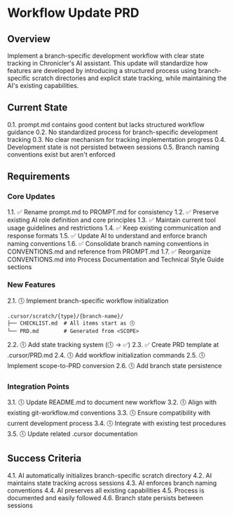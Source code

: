 # Workflow Update PRD

## Overview
Implement a branch-specific development workflow with clear state tracking in Chronicler's AI assistant. This update will standardize how features are developed by introducing a structured process using branch-specific scratch directories and explicit state tracking, while maintaining the AI's existing capabilities.

## Current State
0.1. prompt.md contains good content but lacks structured workflow guidance
0.2. No standardized process for branch-specific development tracking
0.3. No clear mechanism for tracking implementation progress
0.4. Development state is not persisted between sessions
0.5. Branch naming conventions exist but aren't enforced

## Requirements

### Core Updates
1.1. ✅ Rename prompt.md to PROMPT.md for consistency
1.2. ✅ Preserve existing AI role definition and core principles
1.3. ✅ Maintain current tool usage guidelines and restrictions
1.4. ✅ Keep existing communication and response formats
1.5. ✅ Update AI to understand and enforce branch naming conventions
1.6. ✅ Consolidate branch naming conventions in CONVENTIONS.md and reference from PROMPT.md
1.7. ✅ Reorganize CONVENTIONS.md into Process Documentation and Technical Style Guide sections

### New Features
2.1. 🕔 Implement branch-specific workflow initialization
  ```
  .cursor/scratch/{type}/{branch-name}/
  ├── CHECKLIST.md  # All items start as 🕔
  └── PRD.md        # Generated from <SCOPE>
  ```
2.2. 🕔 Add state tracking system (🕔 -> ✅)
2.3. ✅ Create PRD template at .cursor/PRD.md
2.4. 🕔 Add workflow initialization commands
2.5. 🕔 Implement scope-to-PRD conversion
2.6. 🕔 Add branch state persistence

### Integration Points
3.1. 🕔 Update README.md to document new workflow
3.2. 🕔 Align with existing git-workflow.md conventions
3.3. 🕔 Ensure compatibility with current development process
3.4. 🕔 Integrate with existing test procedures
3.5. 🕔 Update related .cursor documentation

## Success Criteria
4.1. AI automatically initializes branch-specific scratch directory
4.2. AI maintains state tracking across sessions
4.3. AI enforces branch naming conventions
4.4. AI preserves all existing capabilities
4.5. Process is documented and easily followed
4.6. Branch state persists between sessions
